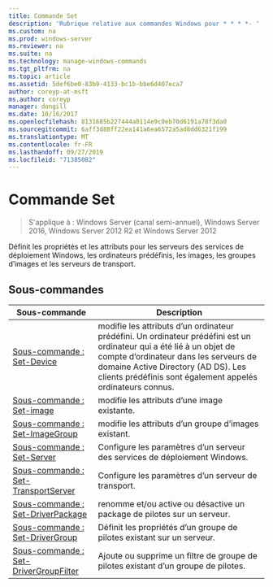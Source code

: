 ```yaml
---
title: Commande Set
description: 'Rubrique relative aux commandes Windows pour * * * *- '
ms.custom: na
ms.prod: windows-server
ms.reviewer: na
ms.suite: na
ms.technology: manage-windows-commands
ms.tgt_pltfrm: na
ms.topic: article
ms.assetid: 5def6be0-83b9-4133-bc1b-bbe6d407eca7
author: coreyp-at-msft
ms.author: coreyp
manager: dongill
ms.date: 10/16/2017
ms.openlocfilehash: 8131685b227444a0114e9c0eb70d6191a78f3da0
ms.sourcegitcommit: 6aff3d88ff22ea141a6ea6572a5ad8dd6321f199
ms.translationtype: MT
ms.contentlocale: fr-FR
ms.lasthandoff: 09/27/2019
ms.locfileid: "71385082"
---
```

# <a name="the-set-command"></a>Commande Set

>S'applique à : Windows Server (canal semi-annuel), Windows Server 2016, Windows Server 2012 R2 et Windows Server 2012

Définit les propriétés et les attributs pour les serveurs des services de déploiement Windows, les ordinateurs prédéfinis, les images, les groupes d’images et les serveurs de transport.
## <a name="subcommands"></a>Sous-commandes
|Sous-commande|Description|
|-------|--------|
|[Sous-commande : Set-Device](subcommand-set-device.md)|modifie les attributs d’un ordinateur prédéfini. Un ordinateur prédéfini est un ordinateur qui a été lié à un objet de compte d’ordinateur dans les serveurs de domaine Active Directory (AD DS). Les clients prédéfinis sont également appelés ordinateurs connus.|
|[Sous-commande : Set-image](subcommand-set-image.md)|modifie les attributs d’une image existante.|
|[Sous-commande : Set-ImageGroup](subcommand-set-imagegroup.md)|modifie les attributs d’un groupe d’images existant.|
|[Sous-commande : Set-Server](subcommand-set-server.md)|Configure les paramètres d’un serveur des services de déploiement Windows.|
|[Sous-commande : Set-TransportServer](subcommand-set-transportserver.md)|Configure les paramètres d’un serveur de transport.|
|[Sous-commande : Set-DriverPackage](subcommand-set-driverpackage.md)|renomme et/ou active ou désactive un package de pilotes sur un serveur.|
|[Sous-commande : Set-DriverGroup](subcommand-set-drivergroup.md)|Définit les propriétés d’un groupe de pilotes existant sur un serveur.|
|[Sous-commande : Set-DriverGroupFilter](subcommand-set-drivergroupfilter.md)|Ajoute ou supprime un filtre de groupe de pilotes existant d’un groupe de pilotes.|
